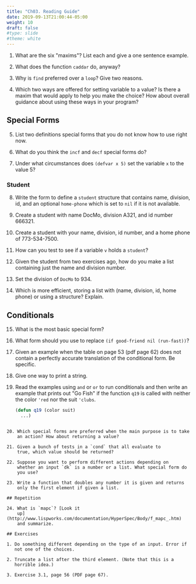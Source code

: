 ```yaml
---
title: "Ch03. Reading Guide"
date: 2019-09-13T21:00:44-05:00
weight: 10
draft: false
#type: slide
#theme: white
---
```


1. What are the six "maxims"? List each and give a one sentence example.

2. What does the function `caddar` do, anyway?

3. Why is `find` preferred over a `loop`? Give two reasons.

4. Which two ways are offered for setting variable to a value? Is
   there a maxim that would apply to help you make the choice? How
   about overall guidance about using these ways in your program?
   
## Special Forms

5. List two definitions special forms that you do not know how to use
   right now. 
   
6. What do you think the `incf` and `decf` special forms do?

7. Under what circumstances does `(defvar x 5)` set the variable `x`
   to the value 5?
   
### Student 

8. Write the form to define a `student` structure that contains name,
   division, id, and an optional `home-phone` which is set to `nil` if
   it is not available.
   
9. Create a student with name DocMo, division A321, and id number 666321.

10. Create a student with your name, division, id number, and a home
    phone of 773-534-7500.
	
11. How can you test to see if a variable `v` holds a `student`?

12. Given the student from two exercises ago, how do you make a list
containing just the name and division number.

13. Set the division of `DocMo` to 934.

14. Which is more efficient, storing a list with (name, division, id,
    home phone) or using a structure? Explain.
	
## Conditionals

15. What is the most basic special form?

16. What form should you use to replace `(if good-friend nil
    (run-fast))`?
	
17. Given an example when the table on page 53 (pdf page 62) does not
    contain a perfectly accurate translation of the conditional
    form. Be specific.
	
18. Give one way to print a string.

19. Read the examples using `and` or `or` to run conditionals and then
    write an example that prints out "Go Fish" if the function `q19`
    is called with neither the color `'red` nor the suit `'clubs`.
	
    ```lisp
	(defun q19 (color suit)
	  ...)
```

20. Which special forms are preferred when the main purpose is to take
    an action? How about returning a value?

21. Given a bunch of tests in a `cond` that all evaluate to
    true, which value should be returned?

22. Suppose you want to perform different actions depending on
    whether an input `dk` is a number or a list. What special form do
    you use?
	
23. Write a function that doubles any number it is given and returns
    only the first element if given a list.

## Repetition

24. What is `mapc`? [Look it
    up](http://www.lispworks.com/documentation/HyperSpec/Body/f_mapc_.htm)
    and summarize.
	
## Exercises

1. Do something different depending on the type of an input. Error if
   not one of the choices.
   
2. Truncate a list after the third element. (Note that this is a
   horrible idea.)
   
3. Exercise 3.1, page 56 (PDF page 67).




